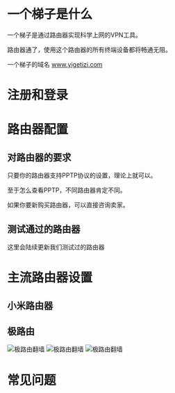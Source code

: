 # 一个梯子是什么
一个梯子是通过路由器实现科学上网的VPN工具。

路由器通了，使用这个路由器的所有终端设备都将畅通无阻。

一个梯子的域名 www.yigetizi.com
# 注册和登录

# 路由器配置
## 对路由器的要求
只要你的路由器支持PPTP协议的设置，理论上就可以。

至于怎么查看PPTP，不同路由器肯定不同。

如果你要新购买路由器，可以直接咨询卖家。
## 测试通过的路由器
这里会陆续更新我们测试过的路由器
# 主流路由器设置
## 小米路由器
## 极路由
![极路由翻墙](http://cdn.yigetizi.com/gee001.jpg)
![极路由翻墙](http://cdn.yigetizi.com/tizi/gee002.jpg)
![极路由翻墙](http://cdn.yigetizi.com/tizi/gee003.jpg)
# 常见问题
